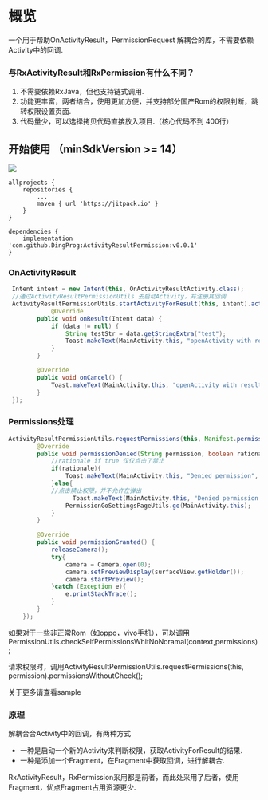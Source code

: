 # 概览  
一个用于帮助OnActivityResult，PermissionRequest 解耦合的库，不需要依赖Activity中的回调.

### 与RxActivityResult和RxPermission有什么不同？
1. 不需要依赖RxJava，但也支持链式调用.
2. 功能更丰富，两者结合，使用更加方便，并支持部分国产Rom的权限判断，跳转权限设置页面.
3. 代码量少，可以选择拷贝代码直接放入项目.（核心代码不到 400行）


## 开始使用 （minSdkVersion >= 14）

[![](https://www.jitpack.io/v/DingProg/ActivityResultPermission.svg)](https://www.jitpack.io/#DingProg/ActivityResultPermission)

```
allprojects {
    repositories {
        ...
        maven { url 'https://jitpack.io' }
    }
}

dependencies {
	implementation 'com.github.DingProg:ActivityResultPermission:v0.0.1'
}

```

### OnActivityResult
```java
 Intent intent = new Intent(this, OnActivityResultActivity.class);
 //通过ActivityResultPermissionUtils 去启动Activity，并注册其回调
 ActivityResultPermissionUtils.startActivityForResult(this, intent).activityResult(new Listener.ResultListener() {
            @Override
        public void onResult(Intent data) {
            if (data != null) {
                String testStr = data.getStringExtra("test");
                Toast.makeText(MainActivity.this, "openActivity with result is:" + testStr, Toast.LENGTH_SHORT).show();
            }
        }

        @Override
        public void onCancel() {
            Toast.makeText(MainActivity.this, "openActivity with result cancel", Toast.LENGTH_SHORT).show();
        }
 });
```

### Permissions处理
```java
ActivityResultPermissionUtils.requestPermissions(this, Manifest.permission.CAMERA).permissions(new Listener.PermissionResultListener() {
        @Override
        public void permissionDenied(String permission, boolean rationale) {
            //rationale if true 仅仅点击了禁止
            if(rationale){
                Toast.makeText(MainActivity.this, "Denied permission", Toast.LENGTH_SHORT).show();
            }else{
            //点击禁止权限，并不允许在弹出
                  Toast.makeText(MainActivity.this, "Denied permission with ask never", Toast.LENGTH_SHORT).show();
                PermissionGoSettingsPageUtils.go(MainActivity.this);
            }
        }

        @Override
        public void permissionGranted() {
            releaseCamera();
            try{
                camera = Camera.open(0);
                camera.setPreviewDisplay(surfaceView.getHolder());
                camera.startPreview();
            }catch (Exception e){
                e.printStackTrace();
            }
        }
    });
```
如果对于一些非正常Rom（如oppo，vivo手机），可以调用PermissionUtils.checkSelfPermissionsWhitNoNoramal(context,permissions);

请求权限时，调用ActivityResultPermissionUtils.requestPermissions(this, permission).permissionsWithoutCheck();

关于更多请查看sample

### 原理
解耦合合Activity中的回调，有两种方式
- 一种是启动一个新的Activity来判断权限，获取ActivityForResult的结果.
- 一种是添加一个Fragment，在Fragment中获取回调，进行解耦合.

RxActivityResult，RxPermission采用都是前者，而此处采用了后者，使用Fragment，优点Fragment占用资源更少.  



